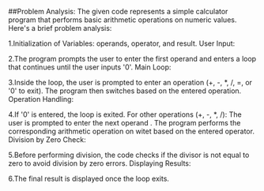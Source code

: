 ##Problem Analysis:
The given code represents a simple calculator program that performs basic arithmetic operations on numeric values. Here's a brief problem analysis:

1.Initialization of Variables: operands, operator, and result.
User Input:

2.The program prompts the user to enter the first operand  and enters a loop that continues until the user inputs '0'.
Main Loop:

3.Inside the loop, the user is prompted to enter an operation (+, -, *, /, =, or '0' to exit).
The program then switches based on the entered operation.
Operation Handling:

4.If '0' is entered, the loop is exited.
For other operations (+, -, *, /):
The user is prompted to enter the next operand .
The program performs the corresponding arithmetic operation on witet based on the entered operator.
Division by Zero Check:

5.Before performing division, the code checks if the divisor  is not equal to zero to avoid division by zero errors.
Displaying Results:

6.The final result  is displayed once the loop exits.

